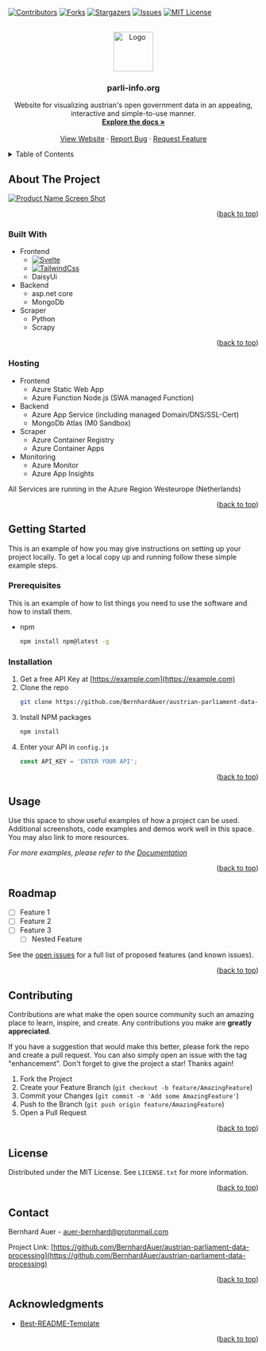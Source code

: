 <a name="readme-top"></a>
<!--
This readme is based on the following template: https://github.com/othneildrew/Best-README-Template
MIT License

Copyright (c) 2021 Othneil Drew

Permission is hereby granted, free of charge, to any person obtaining a copy
of this software and associated documentation files (the "Software"), to deal
in the Software without restriction, including without limitation the rights
to use, copy, modify, merge, publish, distribute, sublicense, and/or sell
copies of the Software, and to permit persons to whom the Software is
furnished to do so, subject to the following conditions:

The above copyright notice and this permission notice shall be included in all
copies or substantial portions of the Software.

THE SOFTWARE IS PROVIDED "AS IS", WITHOUT WARRANTY OF ANY KIND, EXPRESS OR
IMPLIED, INCLUDING BUT NOT LIMITED TO THE WARRANTIES OF MERCHANTABILITY,
FITNESS FOR A PARTICULAR PURPOSE AND NONINFRINGEMENT. IN NO EVENT SHALL THE
AUTHORS OR COPYRIGHT HOLDERS BE LIABLE FOR ANY CLAIM, DAMAGES OR OTHER
LIABILITY, WHETHER IN AN ACTION OF CONTRACT, TORT OR OTHERWISE, ARISING FROM,
OUT OF OR IN CONNECTION WITH THE SOFTWARE OR THE USE OR OTHER DEALINGS IN THE
SOFTWARE.
-->



<!-- PROJECT SHIELDS -->
<!--
*** I'm using markdown "reference style" links for readability.
*** Reference links are enclosed in brackets [ ] instead of parentheses ( ).
*** See the bottom of this document for the declaration of the reference variables
*** for contributors-url, forks-url, etc. This is an optional, concise syntax you may use.
*** https://www.markdownguide.org/basic-syntax/#reference-style-links
-->
[![Contributors][contributors-shield]][contributors-url]
[![Forks][forks-shield]][forks-url]
[![Stargazers][stars-shield]][stars-url]
[![Issues][issues-shield]][issues-url]
[![MIT License][license-shield]][license-url]



<!-- PROJECT LOGO -->
<br />
<div align="center">
  <a href="https://github.com/BernhardAuer/austrian-parliament-data-processing">
    <img src="https://github.com/BernhardAuer/austrian-parliament-data-processing/assets/40627756/25024a9e-89cc-4141-8d9c-67e1db694c2a" alt="Logo" width="80" height="80">
  </a>

<h3 align="center">parli-info.org</h3>

  <p align="center">
    Website for visualizing austrian's open government data in an appealing, interactive and simple-to-use manner.
    <br />
    <a href="https://github.com/BernhardAuer/austrian-parliament-data-processing"><strong>Explore the docs »</strong></a>
    <br />
    <br />
    <a href="https://parli-info.org">View Website</a>
    ·
    <a href="https://github.com/BernhardAuer/austrian-parliament-data-processing/issues">Report Bug</a>
    ·
    <a href="https://github.com/BernhardAuer/austrian-parliament-data-processing/issues">Request Feature</a>
  </p>
</div>



<!-- TABLE OF CONTENTS -->
<details>
  <summary>Table of Contents</summary>
  <ol>
    <li>
      <a href="#about-the-project">About The Project</a>
      <ul>
        <li><a href="#built-with">Built With</a></li>
      </ul>
    </li>
    <li>
      <a href="#getting-started">Getting Started</a>
      <ul>
        <li><a href="#prerequisites">Prerequisites</a></li>
        <li><a href="#installation">Installation</a></li>
      </ul>
    </li>
    <li><a href="#usage">Usage</a></li>
    <li><a href="#roadmap">Roadmap</a></li>
    <li><a href="#contributing">Contributing</a></li>
    <li><a href="#license">License</a></li>
    <li><a href="#contact">Contact</a></li>
    <li><a href="#acknowledgments">Acknowledgments</a></li>
  </ol>
</details>



<!-- ABOUT THE PROJECT -->
## About The Project

[![Product Name Screen Shot][product-screenshot]](https://parli-info.org/wortmeldungsarten)



<p align="right">(<a href="#readme-top">back to top</a>)</p>



### Built With
* Frontend
  * [![Svelte][Svelte.dev]][Svelte-url]
  * [![TailwindCss][tailwindcss]][tailwindcss-url]
  * DaisyUi
* Backend
  * asp.net core
  * MongoDb
* Scraper
  * Python
  * Scrapy

<p align="right">(<a href="#readme-top">back to top</a>)</p>



### Hosting
* Frontend
  * Azure Static Web App
  * Azure Function Node.js (SWA managed Function)
* Backend
  * Azure App Service (including managed Domain/DNS/SSL-Cert)
  * MongoDb Atlas (M0 Sandbox)
* Scraper
  * Azure Container Registry
  * Azure Container Apps
* Monitoring
  * Azure Monitor
  * Azure App Insights
 
All Services are running in the Azure Region Westeurope (Netherlands)

<p align="right">(<a href="#readme-top">back to top</a>)</p>



<!-- GETTING STARTED -->
## Getting Started

This is an example of how you may give instructions on setting up your project locally.
To get a local copy up and running follow these simple example steps.

### Prerequisites

This is an example of how to list things you need to use the software and how to install them.
* npm
  ```sh
  npm install npm@latest -g
  ```

### Installation

1. Get a free API Key at [https://example.com](https://example.com)
2. Clone the repo
   ```sh
   git clone https://github.com/BernhardAuer/austrian-parliament-data-processing.git
   ```
3. Install NPM packages
   ```sh
   npm install
   ```
4. Enter your API in `config.js`
   ```js
   const API_KEY = 'ENTER YOUR API';
   ```

<p align="right">(<a href="#readme-top">back to top</a>)</p>



<!-- USAGE EXAMPLES -->
## Usage

Use this space to show useful examples of how a project can be used. Additional screenshots, code examples and demos work well in this space. You may also link to more resources.

_For more examples, please refer to the [Documentation](https://example.com)_

<p align="right">(<a href="#readme-top">back to top</a>)</p>



<!-- ROADMAP -->
## Roadmap

- [ ] Feature 1
- [ ] Feature 2
- [ ] Feature 3
    - [ ] Nested Feature

See the [open issues](https://github.com/BernhardAuer/austrian-parliament-data-processing/issues) for a full list of proposed features (and known issues).

<p align="right">(<a href="#readme-top">back to top</a>)</p>



<!-- CONTRIBUTING -->
## Contributing

Contributions are what make the open source community such an amazing place to learn, inspire, and create. Any contributions you make are **greatly appreciated**.

If you have a suggestion that would make this better, please fork the repo and create a pull request. You can also simply open an issue with the tag "enhancement".
Don't forget to give the project a star! Thanks again!

1. Fork the Project
2. Create your Feature Branch (`git checkout -b feature/AmazingFeature`)
3. Commit your Changes (`git commit -m 'Add some AmazingFeature'`)
4. Push to the Branch (`git push origin feature/AmazingFeature`)
5. Open a Pull Request

<p align="right">(<a href="#readme-top">back to top</a>)</p>



<!-- LICENSE -->
## License

Distributed under the MIT License. See `LICENSE.txt` for more information.

<p align="right">(<a href="#readme-top">back to top</a>)</p>



<!-- CONTACT -->
## Contact

Bernhard Auer - auer-bernhard@protonmail.com

Project Link: [https://github.com/BernhardAuer/austrian-parliament-data-processing](https://github.com/BernhardAuer/austrian-parliament-data-processing)

<p align="right">(<a href="#readme-top">back to top</a>)</p>



<!-- ACKNOWLEDGMENTS -->
## Acknowledgments

* [Best-README-Template](https://github.com/othneildrew/Best-README-Template)

<p align="right">(<a href="#readme-top">back to top</a>)</p>



<!-- MARKDOWN LINKS & IMAGES -->
<!-- https://www.markdownguide.org/basic-syntax/#reference-style-links -->
[contributors-shield]: https://img.shields.io/github/contributors/BernhardAuer/austrian-parliament-data-processing.svg?style=for-the-badge
[contributors-url]: https://github.com/BernhardAuer/austrian-parliament-data-processing/graphs/contributors
[forks-shield]: https://img.shields.io/github/forks/BernhardAuer/austrian-parliament-data-processing.svg?style=for-the-badge
[forks-url]: https://github.com/BernhardAuer/austrian-parliament-data-processing/network/members
[stars-shield]: https://img.shields.io/github/stars/BernhardAuer/austrian-parliament-data-processing.svg?style=for-the-badge
[stars-url]: https://github.com/BernhardAuer/austrian-parliament-data-processing/stargazers
[issues-shield]: https://img.shields.io/github/issues/BernhardAuer/austrian-parliament-data-processing.svg?style=for-the-badge
[issues-url]: https://github.com/BernhardAuer/austrian-parliament-data-processing/issues
[license-shield]: https://img.shields.io/github/license/BernhardAuer/austrian-parliament-data-processing.svg?style=for-the-badge
[license-url]: https://github.com/BernhardAuer/austrian-parliament-data-processing/blob/master/LICENSE.txt
[linkedin-shield]: https://img.shields.io/badge/-LinkedIn-black.svg?style=for-the-badge&logo=linkedin&colorB=555
[linkedin-url]: https://linkedin.com/in/linkedin_username
[product-screenshot]: https://github.com/BernhardAuer/austrian-parliament-data-processing/assets/40627756/50ebf8aa-4b73-48b3-8c22-7cb70b833ec2
[tailwindcss]: https://img.shields.io/badge/tailwindcss-0F172A?&logo=tailwindcss&style=for-the-badge&logoColor=FF3E00
[tailwindcss-url]: https://tailwindcss.com/
[React.js]: https://img.shields.io/badge/React-20232A?style=for-the-badge&logo=react&logoColor=61DAFB
[React-url]: https://reactjs.org/
[Vue.js]: https://img.shields.io/badge/Vue.js-35495E?style=for-the-badge&logo=vuedotjs&logoColor=4FC08D
[Vue-url]: https://vuejs.org/
[Angular.io]: https://img.shields.io/badge/Angular-DD0031?style=for-the-badge&logo=angular&logoColor=white
[Angular-url]: https://angular.io/
[Svelte.dev]: https://img.shields.io/badge/Svelte-4A4A55?style=for-the-badge&logo=svelte&logoColor=FF3E00
[Svelte-url]: https://svelte.dev/
[Laravel.com]: https://img.shields.io/badge/Laravel-FF2D20?style=for-the-badge&logo=laravel&logoColor=white
[Laravel-url]: https://laravel.com
[Bootstrap.com]: https://img.shields.io/badge/Bootstrap-563D7C?style=for-the-badge&logo=bootstrap&logoColor=white
[Bootstrap-url]: https://getbootstrap.com
[JQuery.com]: https://img.shields.io/badge/jQuery-0769AD?style=for-the-badge&logo=jquery&logoColor=white
[JQuery-url]: https://jquery.com 
